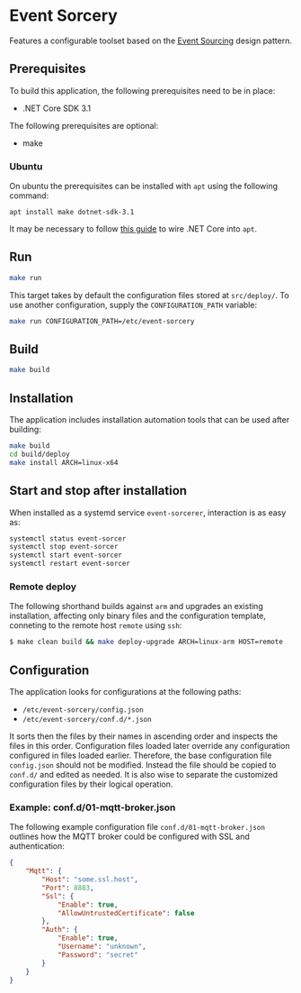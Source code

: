 # Event Sorcery

Features a configurable toolset based on the [Event Sourcing](https://martinfowler.com/eaaDev/EventSourcing.html) design pattern.

## Prerequisites

To build this application, the following prerequisites need to be in place:

* .NET Core SDK 3.1

The following prerequisites are optional:

* make

### Ubuntu

On ubuntu the prerequisites can be installed with `apt` using the following command:

`apt install make dotnet-sdk-3.1`

It may be necessary to follow [this guide](https://docs.microsoft.com/en-us/dotnet/core/install/linux-package-manager-ubuntu-1904) to wire .NET Core into `apt`.

## Run

```sh
make run
```

This target takes by default the configuration files stored at `src/deploy/`. To use another configuration, supply the `CONFIGURATION_PATH` variable:

```sh
make run CONFIGURATION_PATH=/etc/event-sorcery
```

## Build

```sh
make build
```

## Installation

The application includes installation automation tools that can be used after building:

```sh
make build
cd build/deploy
make install ARCH=linux-x64
```

## Start and stop after installation

When installed as a systemd service `event-sorcerer`, interaction is as easy as:

```sh
systemctl status event-sorcer
systemctl stop event-sorcer
systemctl start event-sorcer
systemctl restart event-sorcer
```

### Remote deploy

The following shorthand builds against `arm` and upgrades an existing installation, affecting only binary files and the configuration template, conneting to the remote host `remote` using `ssh`:

```sh
$ make clean build && make deploy-upgrade ARCH=linux-arm HOST=remote
```

## Configuration

The application looks for configurations at the following paths:

* `/etc/event-sorcery/config.json`
* `/etc/event-sorcery/conf.d/*.json`

It sorts then the files by their names in ascending order and inspects the files in this order. Configuration files loaded later override any configuration configured in files loaded earlier. Therefore, the base configuration file `config.json` should not be modified. Instead the file should be copied to `conf.d/` and edited as needed. It is also wise to separate the customized configuration files by their logical operation.

### Example: conf.d/01-mqtt-broker.json

The following example configuration file `conf.d/01-mqtt-broker.json` outlines how the MQTT broker could be configured with SSL and authentication:

```json
{
    "Mqtt": {
        "Host": "some.ssl.host",
        "Port": 8883,
        "Ssl": {
            "Enable": true,
            "AllowUntrustedCertificate": false
        },
        "Auth": {
            "Enable": true,
            "Username": "unknown",
            "Password": "secret"
        }
    }
}
```

